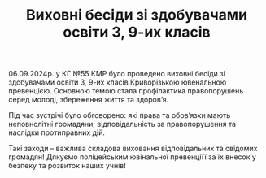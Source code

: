 ﻿---
title: Виховні бесіди зі здобувачами освіти 3, 9-их класів
---

06.09.2024р. у КГ №55 КМР було проведено виховні бесіди зі здобувачами освіти 3, 9-их класів Криворізькою ювенальною превенцією. Основною темою стала профілактика правопорушень серед молоді, збереження життя та здоров’я.

Під час зустрічі було обговорено: які права та обов’язки мають неповнолітні громадяни, відповідальність за правопорушення та наслідки протиправних дій.

Такі заходи – важлива складова виховання відповідальних та свідомих громадян! Дякуємо поліцейським ювінальної превенціїї за їх внесок у безпеку та розвиток наших учнів!

<slideshow />
